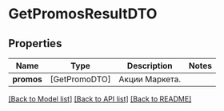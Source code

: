 # GetPromosResultDTO

## Properties
Name | Type | Description | Notes
------------ | ------------- | ------------- | -------------
**promos** | [GetPromoDTO] | Акции Маркета. | 

[[Back to Model list]](../README.md#documentation-for-models) [[Back to API list]](../README.md#documentation-for-api-endpoints) [[Back to README]](../README.md)


